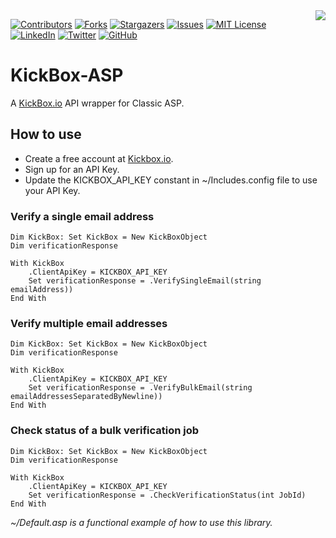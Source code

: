 <img src="https://coderpro.net/images/logos/coderPro_logo_rounded_extra-90x90.webp" align="right" />

[![Contributors][contributors-shield]][contributors-url]
[![Forks][forks-shield]][forks-url]
[![Stargazers][stars-shield]][stars-url]
[![Issues][issues-shield]][issues-url]
[![MIT License][license-shield]][license-url]
[![LinkedIn][linkedin-shield]][linkedin-url]
[![Twitter](https://img.shields.io/twitter/url/https/twitter.com/cloudposse.svg?style=social&label=Follow%20%40coderProNet)](https://twitter.com/coderProNet)
[![GitHub](https://img.shields.io/github/followers/coderpros?label=Follow&style=social)](https://github.com/coderpros)

# KickBox-ASP

A [KickBox.io](https://kickbox.io) API wrapper for Classic ASP.

## How to use

- Create a free account at [Kickbox.io](https://kickbox.io).
- Sign up for an API Key.
- Update the KICKBOX_API_KEY constant in ~/Includes.config file to use your API Key.

### Verify a single email address

```vbs
Dim KickBox: Set KickBox = New KickBoxObject
Dim verificationResponse

With KickBox
    .ClientApiKey = KICKBOX_API_KEY
    Set verificationResponse = .VerifySingleEmail(string emailAddress))
End With
```

### Verify multiple email addresses

```vbs
Dim KickBox: Set KickBox = New KickBoxObject
Dim verificationResponse

With KickBox
    .ClientApiKey = KICKBOX_API_KEY
    Set verificationResponse = .VerifyBulkEmail(string emailAddressesSeparatedByNewline))
End With
```

### Check status of a bulk verification job

```vbs
Dim KickBox: Set KickBox = New KickBoxObject
Dim verificationResponse

With KickBox
    .ClientApiKey = KICKBOX_API_KEY
    Set verificationResponse = .CheckVerificationStatus(int JobId)
End With
```

*~/Default.asp is a functional example of how to use this library.*


[contributors-shield]: https://img.shields.io/github/contributors/coderpros/kickbox-asp.svg?style=flat-square
[contributors-url]: https://github.com/coderpros/kickbox-asp/graphs/contributors
[forks-shield]: https://img.shields.io/github/forks/coderpros/kickbox-asp?style=flat-square
[forks-url]: https://github.com/coderpros/kickbox-asp/network/members
[stars-shield]: https://img.shields.io/github/stars/coderpros/kickbox-asp.svg?style=flat-square
[stars-url]: https://github.com/coderpros/kickbox-asp/stargazers
[issues-shield]: https://img.shields.io/github/issues/coderpros/kickbox-asp?style=flat-square
[issues-url]: https://github.com/coderpros/kickbox-asp/issues
[license-shield]: https://img.shields.io/github/license/coderpros/kickbox-asp?style=flat-square
[license-url]: https://github.com/coderpros/kickbox-asp/master/blog/LICENSE
[linkedin-shield]: https://img.shields.io/badge/-LinkedIn-black.svg?style=flat-square&logo=linkedin&colorB=555
[linkedin-url]: https://linkedin.com/company/coderpros
[twitter-shield]: https://img.shields.io/twitter/follow/coderpronet?style=social
[twitter-follow-url]: https://img.shields.io/twitter/follow/coderpronet?style=social
[github-shield]: https://img.shields.io/github/followers/coderpros?label=Follow&style=social
[github-follow-url]: https://img.shields.io/twitter/follow/coderpronet?style=social
